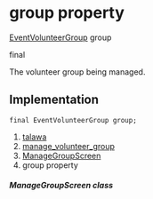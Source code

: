 
<div>

# group property

</div>


[EventVolunteerGroup](../../models_events_event_volunteer_group/EventVolunteerGroup-class.html)
group


final




The volunteer group being managed.



## Implementation

``` language-dart
final EventVolunteerGroup group;
```







1.  [talawa](../../index.html)
2.  [manage_volunteer_group](../../views_after_auth_screens_events_manage_volunteer_group/)
3.  [ManageGroupScreen](../../views_after_auth_screens_events_manage_volunteer_group/ManageGroupScreen-class.html)
4.  group property

##### ManageGroupScreen class







